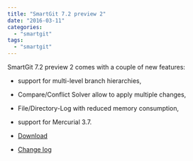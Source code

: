 ```yaml
---
title: "SmartGit 7.2 preview 2"
date: "2016-03-11"
categories: 
  - "smartgit"
tags: 
  - "smartgit"
---
```


SmartGit 7.2 preview 2 comes with a couple of new features:

- support for multi-level branch hierarchies,
- Compare/Conflict Solver allow to apply multiple changes,
- File/Directory-Log with reduced memory consumption,
- support for Mercurial 3.7.

- [Download](http://www.syntevo.com/smartgit/early-access)
- [Change log](http://www.syntevo.com/smartgit/changelog-eap.txt)
